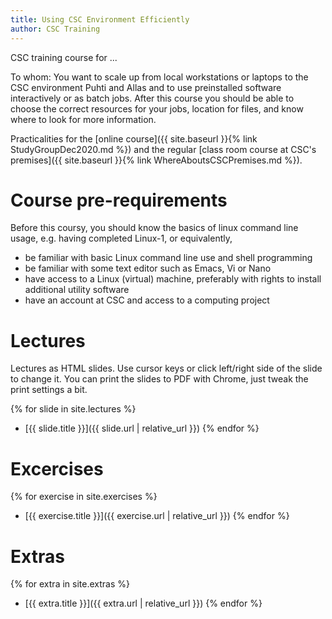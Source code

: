 ```yaml
---
title: Using CSC Environment Efficiently
author: CSC Training
---
```


CSC training course for ...

To whom: You want to scale up from local workstations
or laptops to the CSC environment Puhti and Allas and
to use preinstalled software interactively or as batch
jobs.
After this course you should be able to choose the correct
resources for your jobs, location for files, and know where
to look for more information.

Practicalities for the [online course]({{ site.baseurl }}{% link
StudyGroupDec2020.md %}) and the regular [class room course at CSC's
premises]({{ site.baseurl }}{% link WhereAboutsCSCPremises.md %}).


# Course pre-requirements

Before this coursy, you should know the basics of linux command line
usage, e.g. having completed Linux-1, or equivalently,

- be familiar with basic Linux command line use and shell programming
- be familiar with some text editor such as Emacs, Vi or Nano
- have access to a Linux (virtual) machine, preferably with rights to
  install additional utility software
- have an account at CSC and access to a computing project

# Lectures

Lectures as HTML slides. Use cursor keys or click left/right side of
the slide to change it. You can print the slides to PDF with Chrome,
just tweak the print settings a bit.

{% for slide in site.lectures %}
- [{{ slide.title }}]({{ slide.url | relative_url }})
{% endfor %}


# Excercises

{% for exercise in site.exercises %}
- [{{ exercise.title }}]({{ exercise.url | relative_url }})
{% endfor %}


# Extras

{% for extra in site.extras %}
- [{{ extra.title }}]({{ extra.url | relative_url }})
{% endfor %}
